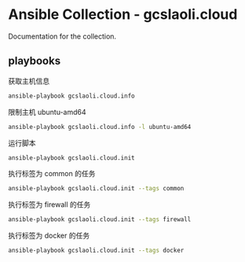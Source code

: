 # Ansible Collection - gcslaoli.cloud

Documentation for the collection.

## playbooks

获取主机信息

```bash
ansible-playbook gcslaoli.cloud.info
```

限制主机 ubuntu-amd64

```bash
ansible-playbook gcslaoli.cloud.info -l ubuntu-amd64
```

运行脚本

```bash
ansible-playbook gcslaoli.cloud.init
```

执行标签为 common 的任务

```bash
ansible-playbook gcslaoli.cloud.init --tags common
```

执行标签为 firewall 的任务

```bash
ansible-playbook gcslaoli.cloud.init --tags firewall
```

执行标签为 docker 的任务

```bash
ansible-playbook gcslaoli.cloud.init --tags docker
```
